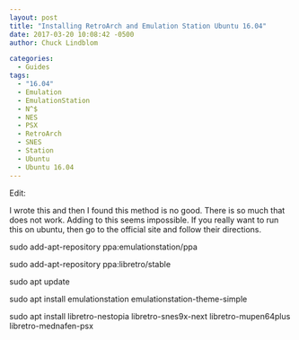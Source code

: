 ```yaml
---
layout: post
title: "Installing RetroArch and Emulation Station Ubuntu 16.04"
date: 2017-03-20 10:08:42 -0500
author: Chuck Lindblom

categories:
  - Guides
tags:
  - "16.04"
  - Emulation
  - EmulationStation
  - N^$
  - NES
  - PSX
  - RetroArch
  - SNES
  - Station
  - Ubuntu
  - Ubuntu 16.04
---
```

Edit:
  
I wrote this and then I found this method is no good. There is so much that does not work. Adding to this seems impossible. If you really want to run this on ubuntu, then go to the official site and follow their directions.

sudo add-apt-repository ppa:emulationstation/ppa
  
sudo add-apt-repository ppa:libretro/stable
  
sudo apt update
  
sudo apt install emulationstation emulationstation-theme-simple
  
sudo apt install libretro-nestopia libretro-snes9x-next libretro-mupen64plus libretro-mednafen-psx